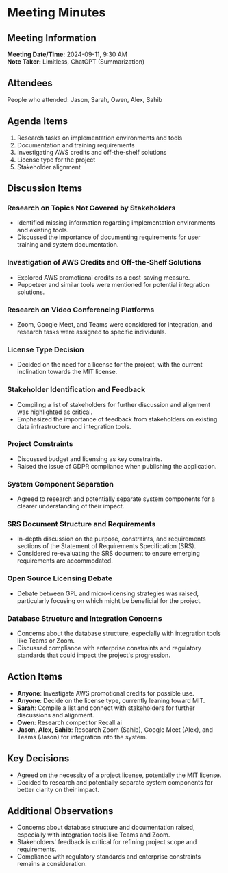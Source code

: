 # Meeting Minutes

## Meeting Information

**Meeting Date/Time:** 2024-09-11, 9:30 AM  
**Note Taker:** Limitless, ChatGPT (Summarization)

## Attendees

People who attended: Jason, Sarah, Owen, Alex, Sahib

## Agenda Items

1. Research tasks on implementation environments and tools
2. Documentation and training requirements
3. Investigating AWS credits and off-the-shelf solutions
4. License type for the project
5. Stakeholder alignment

## Discussion Items

### Research on Topics Not Covered by Stakeholders

- Identified missing information regarding implementation environments and existing tools.
- Discussed the importance of documenting requirements for user training and system documentation.

### Investigation of AWS Credits and Off-the-Shelf Solutions

- Explored AWS promotional credits as a cost-saving measure.
- Puppeteer and similar tools were mentioned for potential integration solutions.

### Research on Video Conferencing Platforms

- Zoom, Google Meet, and Teams were considered for integration, and research tasks were assigned to specific individuals.

### License Type Decision

- Decided on the need for a license for the project, with the current inclination towards the MIT license.

### Stakeholder Identification and Feedback

- Compiling a list of stakeholders for further discussion and alignment was highlighted as critical.
- Emphasized the importance of feedback from stakeholders on existing data infrastructure and integration tools.

### Project Constraints

- Discussed budget and licensing as key constraints.
- Raised the issue of GDPR compliance when publishing the application.

### System Component Separation

- Agreed to research and potentially separate system components for a clearer understanding of their impact.

### SRS Document Structure and Requirements

- In-depth discussion on the purpose, constraints, and requirements sections of the Statement of Requirements Specification (SRS).
- Considered re-evaluating the SRS document to ensure emerging requirements are accommodated.

### Open Source Licensing Debate

- Debate between GPL and micro-licensing strategies was raised, particularly focusing on which might be beneficial for the project.

### Database Structure and Integration Concerns

- Concerns about the database structure, especially with integration tools like Teams or Zoom.
- Discussed compliance with enterprise constraints and regulatory standards that could impact the project's progression.

## Action Items

- **Anyone**: Investigate AWS promotional credits for possible use.
- **Anyone**: Decide on the license type, currently leaning toward MIT.
- **Sarah**: Compile a list and connect with stakeholders for further discussions and alignment.
- **Owen**: Research competitor Recall.ai
- **Jason, Alex, Sahib**: Research Zoom (Sahib), Google Meet (Alex), and Teams (Jason) for integration into the system.

## Key Decisions

- Agreed on the necessity of a project license, potentially the MIT license.
- Decided to research and potentially separate system components for better clarity on their impact.

## Additional Observations

- Concerns about database structure and documentation raised, especially with integration tools like Teams and Zoom.
- Stakeholders' feedback is critical for refining project scope and requirements.
- Compliance with regulatory standards and enterprise constraints remains a consideration.
